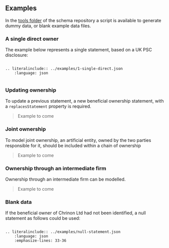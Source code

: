 ## Examples

In the [tools folder](https://github.com/openownership/data-standard/) of the schema repository a script is available to generate dummy data, or blank example data files. 

### A single direct owner

The example below represents a single statement, based on a UK PSC disclosure:

```eval_rst

.. literalinclude:: ../examples/1-single-direct.json
    :language: json
   
```
 

### Updating ownership

To update a previous statement, a new beneficial ownership statement, with a ```replacesStatement``` property is required.

> Example to come


### Joint ownership

To model joint ownership, an artificial entity, owned by the two parties responsible for it, should be included within a chain of ownership

> Example to come

### Ownership through an intermediate firm

Ownership through an intermediate firm can be modelled.

> Example to come

### Blank data

If the beneficial owner of Chrinon Ltd had not been identified, a null statement as follows could be used:

```eval_rst

.. literalinclude:: ../examples/null-statement.json
    :language: json
    :emphasize-lines: 33-36
   
```